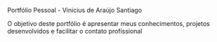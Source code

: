 Portfólio Pessoal - Vinicius de Araújo Santiago

O objetivo deste portfólio é apresentar meus conhecimentos, projetos desenvolvidos e facilitar o contato profissional

